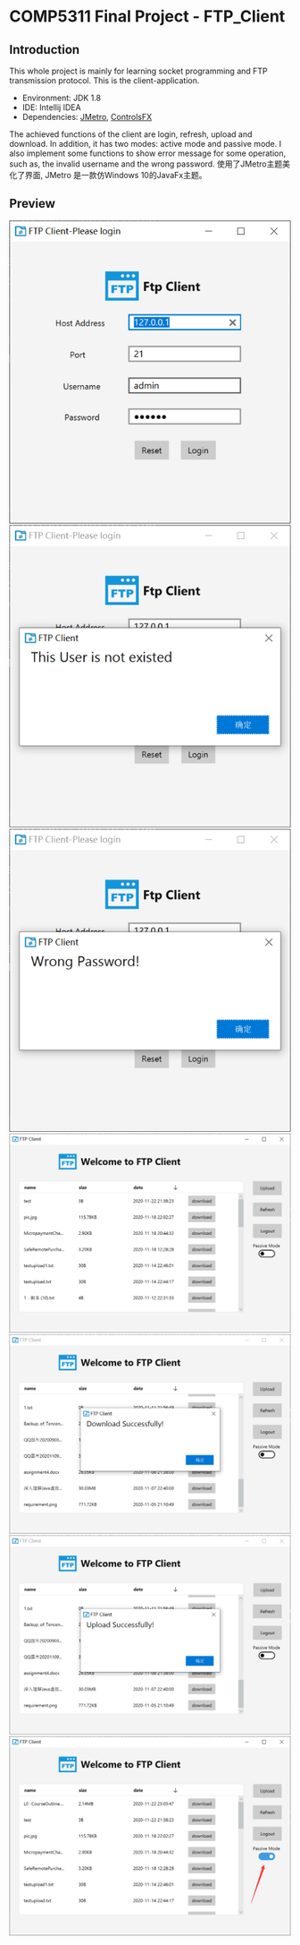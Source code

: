 # COMP5311 Final Project - FTP_Client
## Introduction
  This whole project is mainly for learning socket programming and FTP transmission protocol. This is the client-application.

  + Environment: JDK 1.8
  + IDE: Intellij IDEA
  + Dependencies: [JMetro](https://github.com/JFXtras/jfxtras-styles ), [ControlsFX](https://github.com/controlsfx/controlsfx)

  The achieved functions of the client are login, refresh, upload and download. In addition, it has two modes: active mode and passive mode. I also implement some functions to show error message for some operation, such as, the invalid username and the wrong password.
  使用了JMetro主题美化了界面, JMetro 是一款仿Windows 10的JavaFx主题。

## Preview  
  ![login](images/login.png)  
  ![invalid username](images/invalidUsername.png)  
  ![wrong password](images/wrongPassword.png)  
  ![main view](images/mainview.png)  
  ![download](images/download.png)  
  ![upload](images/upload.png)  
  ![passive](images/passive.png)  